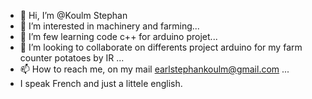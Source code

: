 - 👋 Hi, I’m @Koulm Stephan
- 👀 I’m interested in machinery and farming...
- 🌱 I’m few learning code c++ for arduino projet...
- 💞️ I’m looking to collaborate on differents project arduino for my farm counter potatoes by IR ...
- 📫 How to reach me, on my mail earlstephankoulm@gmail.com ...
- I speak French and just a littele english.
<!---
KoulmS/KoulmS is a ✨ special ✨ repository because its `README.md` (this file) appears on your GitHub profile.
You can click the Preview link to take a look at your changes.
--->
